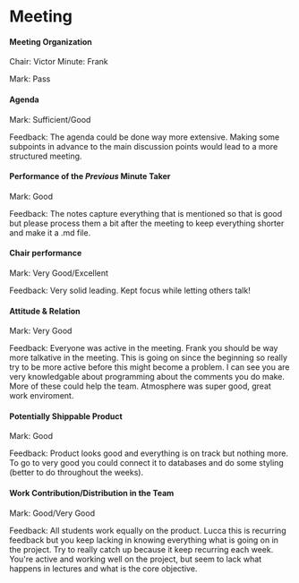 # Meeting

#### Meeting Organization

Chair: Victor
Minute: Frank

Mark: Pass


#### Agenda 

Mark: Sufficient/Good

Feedback: The agenda could be done way more extensive. Making some subpoints in advance to the main discussion points would lead to a more structured meeting. 


#### Performance of the *Previous* Minute Taker

Mark: Good

Feedback: The notes capture everything that is mentioned so that is good but please process them a bit after the meeting to keep everything shorter and make it a .md file. 


#### Chair performance

Mark: Very Good/Excellent

Feedback: Very solid leading. Kept focus while letting others talk!


#### Attitude & Relation

Mark: Very Good

Feedback: Everyone was active in the meeting. Frank you should be way more talkative in the meeting. This is going on since the beginning so really try to be more active before this might become a problem. I can see you are very knowledgable about programming about the comments you do make. More of these could help the team. Atmosphere was super good, great work enviroment. 


#### Potentially Shippable Product

Mark: Good

Feedback: Product looks good and everything is on track but nothing more. To go to very good you could connect it to databases and do some styling (better to do throughout the weeks).


#### Work Contribution/Distribution in the Team

Mark: Good/Very Good

Feedback: All students work equally on the product. Lucca this is recurring feedback but you keep lacking in knowing everything what is going on in the project. Try to really catch up because it keep recurring each week. You're active and working well on the project, but seem to lack what happens in lectures and what is the core objective. 


